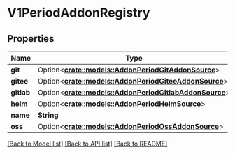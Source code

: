 # V1PeriodAddonRegistry

## Properties

Name | Type | Description | Notes
------------ | ------------- | ------------- | -------------
**git** | Option<[**crate::models::AddonPeriodGitAddonSource**](addon.GitAddonSource.md)> |  | [optional]
**gitee** | Option<[**crate::models::AddonPeriodGiteeAddonSource**](addon.GiteeAddonSource.md)> |  | [optional]
**gitlab** | Option<[**crate::models::AddonPeriodGitlabAddonSource**](addon.GitlabAddonSource.md)> |  | [optional]
**helm** | Option<[**crate::models::AddonPeriodHelmSource**](addon.HelmSource.md)> |  | [optional]
**name** | **String** |  | 
**oss** | Option<[**crate::models::AddonPeriodOssAddonSource**](addon.OSSAddonSource.md)> |  | [optional]

[[Back to Model list]](../README.md#documentation-for-models) [[Back to API list]](../README.md#documentation-for-api-endpoints) [[Back to README]](../README.md)


